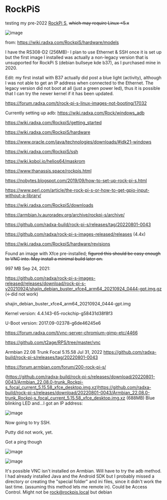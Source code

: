 # RockPiS
testing my pre-2022 [RockPi S](https://wiki.radxa.com/RockpiS
), ~~which may require Linux &lt;5.x~~

![image](https://github.com/hatonthecat/RockPiS/assets/76194453/4ecfd7b2-407d-4e63-b946-d887a9b0acc5)

from: https://wiki.radxa.com/RockpiS/hardware/models

I have the RS308-D2 (256MB)- I plan to use Ethernet & SSH once it is set up but the first image I installed was actually a non-legacy version that is unsupported for RockPi S (debian bullseye kde b37), as I purchased mine in 2020. 

Edit: my first install with B37 actually did post a blue light (activity), although I was not able to get an IP address when connected to the Ethernet. The legacy version did not boot at all (just a green power led), thus it is possible that I can try the newer kernel if it has been updated.  

https://forum.radxa.com/t/rock-pi-s-linux-images-not-booting/17032

Currently setting up adb: https://wiki.radxa.com/Rock/windows_adb

https://wiki.radxa.com/RockpiS/getting_started

https://wiki.radxa.com/RockpiS/hardware

https://www.oracle.com/java/technologies/downloads/#jdk21-windows

https://wiki.radxa.com/RockpiS/ssh

https://wiki.kobol.io/helios64/maskrom

https://www.thanassis.space/rockpis.html

https://nobytes.blogspot.com/2019/09/how-to-set-up-rock-pi-s.html

https://www.perl.com/article/the-rock-pi-s-or-how-to-get-gpio-input-without-a-library/

https://wiki.radxa.com/RockpiS/downloads

https://armbian.lv.auroradev.org/archive/rockpi-s/archive/

https://github.com/radxa-build/rock-pi-s/releases/tag/20220801-0043

https://github.com/radxa/rock-pi-s-images-released/releases (4.4x)

https://wiki.radxa.com/RockpiS/hardware/revisions

Found an image with Xfce pre-installed; ~~figured this should be easy enough to VNC into. May install a minimal build later on.~~

997 MB Sep 24, 2021:

https://github.com/radxa/rock-pi-s-images-released/releases/download/rock-pi-s-v20210924/shajin_debian_buster_xfce4_arm64_20210924_0444-gpt.img.gz (<-did not work)

shajin_debian_buster_xfce4_arm64_20210924_0444-gpt.img

Kernel version: 4.4.143-65-rockchip-g58431d38f8f3

U-Boot version: 2017.09-02378-g6de46245e6

https://forum.radxa.com/t/vnc-server-chromium-gimp-etc/4466

https://github.com/t2age/RPS/tree/master/vnc

Armbian 22.08 Trunk Focal 5.15.58 Jul 31, 2022 https://github.com/radxa-build/rock-pi-s/releases/tag/20220801-0043 

https://forum.armbian.com/forum/200-rock-pi-s/ 

(https://github.com/radxa-build/rock-pi-s/releases/download/20220801-0043/Armbian_22.08.0-trunk_Rockpi-s_focal_current_5.15.58_xfce_desktop.img.xz)https://github.com/radxa-build/rock-pi-s/releases/download/20220801-0043/Armbian_22.08.0-trunk_Rockpi-s_focal_current_5.15.58_xfce_desktop.img.xz (688MB) Blue blinking LED and...I got an IP address:

![image](https://github.com/hatonthecat/RockPiS/assets/76194453/17d1bdb5-ce7b-4181-8642-e0e164e23a73)

Now going to try SSH.

Putty did not work, yet.

Got a ping though

![image](https://github.com/hatonthecat/RockPiS/assets/76194453/02407329-0c85-4e5c-ae98-5dc0121c59aa)

![image](https://github.com/hatonthecat/RockPiS/assets/76194453/3042efc9-6737-4891-999d-e3761b69c537)

It's possible VNC isn't installed on Armbian. Will have to try the adb method. I had already installed Java and the Android SDK but I probably missed a directory or creating the "special folder" and ini files, since it didn't work the last time. (assuming this method lets me remote in). Could be Access Control. Might not be rock@rockpis.local but debian 

